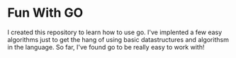 # Fun With GO

I created this repository to learn how to use go. I've implented a few easy algorithms just to get the hang of using 
basic datastructures and algorithsm in the language. So far, I've found go to be really easy to work with!
